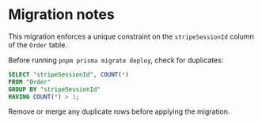 # Migration notes

This migration enforces a unique constraint on the `stripeSessionId` column of the `Order` table.

Before running `pnpm prisma migrate deploy`, check for duplicates:

```sql
SELECT "stripeSessionId", COUNT(*)
FROM "Order"
GROUP BY "stripeSessionId"
HAVING COUNT(*) > 1;
```

Remove or merge any duplicate rows before applying the migration.
